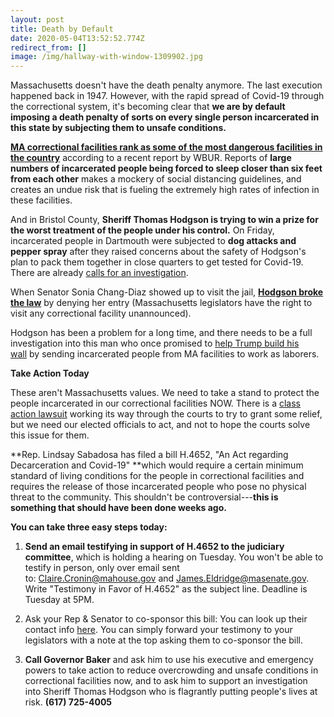 ```yaml
---
layout: post
title: Death by Default
date: 2020-05-04T13:52:52.774Z
redirect_from: []
image: /img/hallway-with-window-1309902.jpg
---
```



Massachusetts doesn't have the death penalty anymore. The last execution happened back in 1947. However, with the rapid spread of Covid-19 through the correctional system, it's becoming clear that **we are by default imposing a death penalty of sorts on every single person incarcerated in this state **by subjecting them to unsafe conditions**.**

[**MA correctional facilities rank as some of the most dangerous facilities in the country**](https://www.wbur.org/investigations/2020/04/28/coronavirus-prisons-jails-massachusetts-deaths-cases?utm_source=hs_email&utm_medium=email&_hsenc=p2ANqtz-8tvvKIJWztvg8ii2dXl9r_2H6cVCuWnH9gsaYP5RdhjK8iwwhg9MIqPkAd5mx4b7A47cPU) according to a recent report by WBUR. Reports of **large numbers of incarcerated people being forced to sleep closer than six feet from each other** makes a mockery of social distancing guidelines, and creates an undue risk that is fueling the extremely high rates of infection in these facilities.

And in Bristol County, **Sheriff Thomas Hodgson is trying to win a prize for the worst treatment of the people under his control.** On Friday, incarcerated people in Dartmouth were subjected to **dog attacks and pepper spray** after they raised concerns about the safety of Hodgson's plan to pack them together in close quarters to get tested for Covid-19. There are already [calls for an investigation](https://www.wbur.org/news/2020/05/02/bristol-county-sherriff-brawl-immigrant-detainees?utm_source=hs_email&utm_medium=email&_hsenc=p2ANqtz-8tvvKIJWztvg8ii2dXl9r_2H6cVCuWnH9gsaYP5RdhjK8iwwhg9MIqPkAd5mx4b7A47cPU).

When Senator Sonia Chang-Diaz showed up to visit the jail, [**Hodgson broke the law**](https://twitter.com/SoniaChangDiaz/status/1256601154152251393?utm_source=hs_email&utm_medium=email&_hsenc=p2ANqtz-8tvvKIJWztvg8ii2dXl9r_2H6cVCuWnH9gsaYP5RdhjK8iwwhg9MIqPkAd5mx4b7A47cPU) by denying her entry (Massachusetts legislators have the right to visit any correctional facility unannounced).

Hodgson has been a problem for a long time, and there needs to be a full investigation into this man who once promised to [help Trump build his wall](https://www.bostonglobe.com/metro/2017/01/04/bristol-sheriff-offers-trump-inmates-help-build-wall/IcRa1ELU9IotLlyjXFxvwK/story.html?utm_source=hs_email&utm_medium=email&_hsenc=p2ANqtz-8tvvKIJWztvg8ii2dXl9r_2H6cVCuWnH9gsaYP5RdhjK8iwwhg9MIqPkAd5mx4b7A47cPU) by sending incarcerated people from MA facilities to work as laborers. 

**Take Action Today**

These aren't Massachusetts values. We need to take a stand to protect the people incarcerated in our correctional facilities NOW. There is a [class action lawsuit](https://www.wbur.org/news/2020/03/27/class-action-suit-calls-for-release-of-ice-detainees-in-bristol-county-amid-coronavirus-fears?utm_source=hs_email&utm_medium=email&_hsenc=p2ANqtz-8tvvKIJWztvg8ii2dXl9r_2H6cVCuWnH9gsaYP5RdhjK8iwwhg9MIqPkAd5mx4b7A47cPU) working its way through the courts to try to grant some relief, but we need our elected officials to act, and not to hope the courts solve this issue for them.

**Rep. Lindsay Sabadosa has filed a bill H.4652, "An Act regarding Decarceration and Covid-19" **which would require a certain minimum standard of living conditions for the people in correctional facilities and requires the release of those incarcerated people who pose no physical threat to the community. This shouldn't be controversial---**this is something that should have been done weeks ago.**

**You can take three easy steps today:**

1.  **Send an email testifying in support of H.4652 to the judiciary committee**, which is holding a hearing on Tuesday. You won't be able to testify in person, only over email sent to: Claire.Cronin@mahouse.gov and James.Eldridge@masenate.gov. Write "Testimony in Favor of H.4652" as the subject line. Deadline is Tuesday at 5PM.

2.  Ask your Rep & Senator to co-sponsor this bill: You can look up their contact info [here](https://malegislature.gov/Search/FindMyLegislator?utm_source=hs_email&utm_medium=email&_hsenc=p2ANqtz-8tvvKIJWztvg8ii2dXl9r_2H6cVCuWnH9gsaYP5RdhjK8iwwhg9MIqPkAd5mx4b7A47cPU). You can simply forward your testimony to your legislators with a note at the top asking them to co-sponsor the bill.

3.  **Call Governor Baker** and ask him to use his executive and emergency powers to take action to reduce overcrowding and unsafe conditions in correctional facilities now, and to ask him to support an investigation into Sheriff Thomas Hodgson who is flagrantly putting people's lives at risk. **(617) 725-4005**

